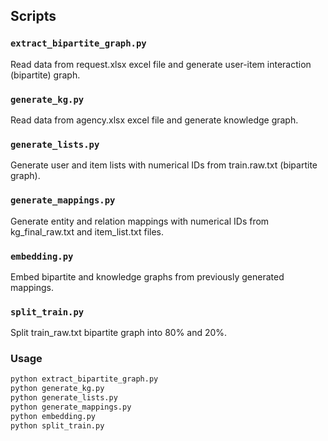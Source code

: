 ## Scripts

### `extract_bipartite_graph.py`
Read data from request.xlsx excel file and generate user-item interaction (bipartite) graph.

### `generate_kg.py`
Read data from agency.xlsx excel file and generate knowledge graph.

### `generate_lists.py`
Generate user and item lists with numerical IDs from train.raw.txt (bipartite graph).

### `generate_mappings.py`
Generate entity and relation mappings with numerical IDs from kg_final_raw.txt and item_list.txt files.

### `embedding.py`
Embed bipartite and knowledge graphs from previously generated mappings.

### `split_train.py`
Split train_raw.txt bipartite graph into 80% and 20%.

### Usage
```bash
python extract_bipartite_graph.py
python generate_kg.py
python generate_lists.py
python generate_mappings.py
python embedding.py
python split_train.py
